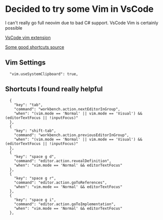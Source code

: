 # Decided to try some Vim in VsCode

I can't really go full neovim due to bad C# support. VsCode Vim is certainly possible

[VsCode vim extension](https://github.com/VSCodeVim/Vim)

[Some good shortcuts source](https://gist.github.com/nikolovlazar/1174876ab2769c52ac9fc1534c557d70)

## Vim Settings
```
  "vim.useSystemClipboard": true,
```

## Shortcuts I found really helpful
```
  {
    "key": "tab",
    "command": "workbench.action.nextEditorInGroup",
    "when": "(vim.mode == 'Normal' || vim.mode == 'Visual') && (editorTextFocus || !inputFocus)"
  },
  {
    "key": "shift-tab",
    "command": "workbench.action.previousEditorInGroup",
    "when": "(vim.mode == 'Normal' || vim.mode == 'Visual') && (editorTextFocus || !inputFocus)"
  },
  {
    "key": "space g d",
    "command": "editor.action.revealDefinition",
    "when": "vim.mode == 'Normal' && editorTextFocus"
  },
  {
    "key": "space g r",
    "command": "editor.action.goToReferences",
    "when": "vim.mode == 'Normal' && editorTextFocus"
  },
  {
    "key": "space g i",
    "command": "editor.action.goToImplementation",
    "when": "vim.mode == 'Normal' && editorTextFocus"
  },
```